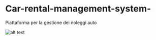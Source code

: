 # Car-rental-management-system-
Piattaforma per la gestione dei noleggi auto

![alt text](https://github.com/R4shVs/Car-rental-management-system-/blob/main/dashboard.png)
